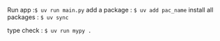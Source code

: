 Run app :```$ uv run main.py```
add a package : ```$ uv add pac_name```
install all packages : ```$ uv sync```

type check : ``` $ uv run mypy . ```

